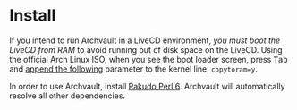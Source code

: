 Install
=======

If you intend to run Archvault in a LiveCD environment, *you must boot the
LiveCD from RAM* to avoid running out of disk space on the LiveCD. Using
the official Arch Linux ISO, when you see the boot loader screen, press
<kbd>Tab</kbd> and [append the following][gist] parameter to the kernel
line: `copytoram=y`.

In order to use Archvault, install [Rakudo Perl 6][rakudo]. Archvault
will automatically resolve all other dependencies.

[gist]: https://gist.github.com/satreix/c01fd1cb5168e539404b
[rakudo]: https://github.com/rakudo/rakudo
